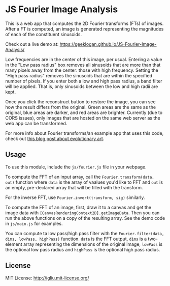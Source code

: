 JS Fourier Image Analysis
==

This is a web app that computes the 2D Fourier transforms (FTs) of images. After a FT is computed, an image is generated representing the magnitudes of each of the constituent sinusoids.

Check out a live demo at: https://geeklogan.github.io/JS-Fourier-Image-Analysis/

Low frequencies are in the center of this image, per usual. Entering a value in the "Low pass radius" box removes all sinusoids that are more than that many pixels away from the center: those with high frequency. Setting the "High pass radius" removes the sinusoids that are within the specified number of pixels. If you enter both a low and high pass radius, a band filter will be applied. That is, only sinusoids between the low and high radii are kept.

Once you click the reconstruct button to restore the image, you can see how the result differs from the original. Green areas are the same as the original, blue areas are darker, and red areas are brighter. Currently (due to CORS issues), only images that are hosted on the same web server as the web app can be transformed.

For more info about Fourier transforms/an example app that uses this code, check out [this blog post about evolutionary art](https://igliu.com/fourier-transform-for-evolutionary-art/).

## Usage
To use this module, include the `js/fourier.js` file in your webpage.

To compute the FFT of an input array, call the `Fourier.transform(data, out)` function where `data` is the array of vaalues you'd like to FFT and `out` is an empty, pre-declared array that will be filled with the transform.

For the inverse FFT, use `Fourier.invert(transform, sig)` similarly.

To compute the FFT of an image, first, draw it to a canvas and get the image data with `[CanvasRenderingContext2D].getImageData`. Then you can run the above functions on a copy of the resulting array. See the demo code in `js/main.js` for examples.

You can compute ta low pass/high pass filter with the `Fourier.filter(data, dims, lowPass, highPass)` function. `data` is the FFT output, `dims` is a two-element array representing the dimensions of the original image, `lowPass` is the optional low pass radius and `highPass` is the optional high pass radius.

## License
MIT License: http://igliu.mit-license.org/
